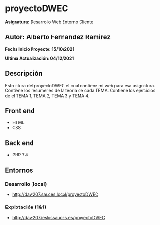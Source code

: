 # proyectoDWEC
**Asignatura:** Desarrollo Web Entorno Cliente

## Autor: Alberto Fernandez Ramirez

**Fecha Inicio Proyecto: 15/10/2021**

**Ultima Actualización: 04/12/2021**

## Descripción 
Estructura del proyectoDWEC el cual contiene mi web para esa asignatura.
Contiene los resumenes de la teoria de cada TEMA.
Contiene los ejercicios de el TEMA 1, TEMA 2, TEMA 3 y TEMA 4.

## Front end
- HTML
- CSS

## Back end
- PHP 7.4

## Entornos
### Desarrollo (local)
-  http://daw207.sauces.local/proyectoDWEC
### Explotación (1&1)
-  http://daw207.ieslossauces.es/proyectoDWEC
